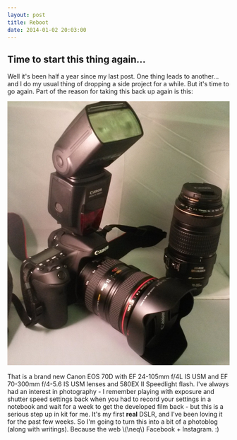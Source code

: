 ```yaml
---
layout: post
title: Reboot
date: 2014-01-02 20:03:00
---
```


## Time to start this thing again...

Well it's been half a year since my last post. One thing leads to another... and I do my usual thing of dropping a side project for a while. But it's time to go again. Part of the reason for taking this back up again is this:

![new camera kit](/images/kit.jpg)

That is a brand new Canon EOS 70D with EF 24-105mm f/4L IS USM and EF 70-300mm f/4-5.6 IS USM lenses and 580EX II Speedlight flash. I've always had an interest in photography - I remember playing with exposure and shutter speed settings back when you had to record your settings in a notebook and wait for a week to get the developed film back - but this is a serious step up in kit for me. It's my first **real** DSLR, and I've been loving it for the past few weeks. So I'm going to turn this into a bit of a photoblog (along with writings). Because the web \\(\neq\\) Facebook + Instagram. :)
